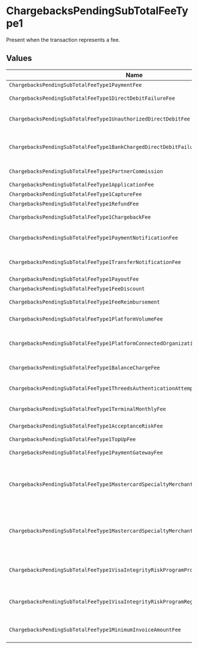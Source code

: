 # ChargebacksPendingSubTotalFeeType1

Present when the transaction represents a fee.


## Values

| Name                                                                                  | Value                                                                                 |
| ------------------------------------------------------------------------------------- | ------------------------------------------------------------------------------------- |
| `ChargebacksPendingSubTotalFeeType1PaymentFee`                                        | payment-fee                                                                           |
| `ChargebacksPendingSubTotalFeeType1DirectDebitFailureFee`                             | direct-debit-failure-fee                                                              |
| `ChargebacksPendingSubTotalFeeType1UnauthorizedDirectDebitFee`                        | unauthorized-direct-debit-fee                                                         |
| `ChargebacksPendingSubTotalFeeType1BankChargedDirectDebitFailureFee`                  | bank-charged-direct-debit-failure-fee                                                 |
| `ChargebacksPendingSubTotalFeeType1PartnerCommission`                                 | partner-commission                                                                    |
| `ChargebacksPendingSubTotalFeeType1ApplicationFee`                                    | application-fee                                                                       |
| `ChargebacksPendingSubTotalFeeType1CaptureFee`                                        | capture-fee                                                                           |
| `ChargebacksPendingSubTotalFeeType1RefundFee`                                         | refund-fee                                                                            |
| `ChargebacksPendingSubTotalFeeType1ChargebackFee`                                     | chargeback-fee                                                                        |
| `ChargebacksPendingSubTotalFeeType1PaymentNotificationFee`                            | payment-notification-fee                                                              |
| `ChargebacksPendingSubTotalFeeType1TransferNotificationFee`                           | transfer-notification-fee                                                             |
| `ChargebacksPendingSubTotalFeeType1PayoutFee`                                         | payout-fee                                                                            |
| `ChargebacksPendingSubTotalFeeType1FeeDiscount`                                       | fee-discount                                                                          |
| `ChargebacksPendingSubTotalFeeType1FeeReimbursement`                                  | fee-reimbursement                                                                     |
| `ChargebacksPendingSubTotalFeeType1PlatformVolumeFee`                                 | platform-volume-fee                                                                   |
| `ChargebacksPendingSubTotalFeeType1PlatformConnectedOrganizationsFee`                 | platform-connected-organizations-fee                                                  |
| `ChargebacksPendingSubTotalFeeType1BalanceChargeFee`                                  | balance-charge-fee                                                                    |
| `ChargebacksPendingSubTotalFeeType1ThreedsAuthenticationAttemptFee`                   | 3ds-authentication-attempt-fee                                                        |
| `ChargebacksPendingSubTotalFeeType1TerminalMonthlyFee`                                | terminal-monthly-fee                                                                  |
| `ChargebacksPendingSubTotalFeeType1AcceptanceRiskFee`                                 | acceptance-risk-fee                                                                   |
| `ChargebacksPendingSubTotalFeeType1TopUpFee`                                          | top-up-fee                                                                            |
| `ChargebacksPendingSubTotalFeeType1PaymentGatewayFee`                                 | payment-gateway-fee                                                                   |
| `ChargebacksPendingSubTotalFeeType1MastercardSpecialtyMerchantProgramProcessingFee`   | mastercard-specialty-merchant-program-processing-fee                                  |
| `ChargebacksPendingSubTotalFeeType1MastercardSpecialtyMerchantProgramRegistrationFee` | mastercard-specialty-merchant-program-registration-fee                                |
| `ChargebacksPendingSubTotalFeeType1VisaIntegrityRiskProgramProcessingFee`             | visa-integrity-risk-program-processing-fee                                            |
| `ChargebacksPendingSubTotalFeeType1VisaIntegrityRiskProgramRegistrationFee`           | visa-integrity-risk-program-registration-fee                                          |
| `ChargebacksPendingSubTotalFeeType1MinimumInvoiceAmountFee`                           | minimum-invoice-amount-fee                                                            |